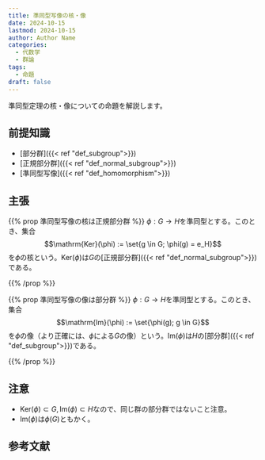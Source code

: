 ```yaml
---
title: 準同型写像の核・像
date: 2024-10-15
lastmod: 2024-10-15
author: Author Name
categories:
  - 代数学
  - 群論
tags:
  - 命題
draft: false
---
```


準同型定理の核・像についての命題を解説します。

<!--more-->

## 前提知識

- [部分群]({{< ref "def_subgroup">}})
- [正規部分群]({{< ref "def_normal_subgroup">}})
- [準同型写像]({{< ref "def_homomorphism">}})

## 主張

{{% prop 準同型写像の核は正規部分群 %}}
$\phi: G \to H$を準同型とする。このとき、集合
$$\mathrm{Ker}(\phi) := \set{g \in G; \phi(g) = e_H}$$
を$\phi$の核という。$\mathrm{Ker}(\phi)$は$G$の[正規部分群]({{< ref "def_normal_subgroup">}})である。

{{% /prop %}}

{{% prop 準同型写像の像は部分群 %}}
$\phi: G \to H$を準同型とする。このとき、集合
$$\mathrm{Im}(\phi) := \set{\phi(g); g \in G}$$
を$\phi$の像（より正確には、$\phi$による$G$の像）という。$\mathrm{Im}(\phi)$は$H$の[部分群]({{< ref "def_subgroup">}})である。

{{% /prop %}}

## 注意

- $\mathrm{Ker}(\phi) \subset G, \mathrm{Im}(\phi) \subset H$なので、同じ群の部分群ではないこと注意。
- $\mathrm{Im}(\phi)$は$\phi(G)$ともかく。

## 参考文献

